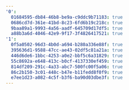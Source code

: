 ```yaml
---
'0':
  01684595-db84-46b8-be9a-c9ddc9b71183: true
  0686cd7d-361e-41bd-8c23-6fd6b19c218c: true
  9baa89a1-9993-4a56-aadf-645709d17df5: true
  a88b3a6d-4046-42e9-9f17-3f4826417521: true
'1':
  0f5a0502-96d3-4b0d-a694-b280a336e88f: true
  395636d1-9588-47cc-ae43-02df5c81a21a: true
  446d6de6-1bbc-4253-a0e2-bbf5c6a31829: true
  55c8692a-e648-413c-b0cf-4137330ef459: true
  814df209-291c-4a33-abc7-500fc00f5a06: true
  86c2b150-3c01-448c-b47e-b11fedd8f0f9: true
  e7ee1d23-a082-4c5f-b3f6-ba90d03dbe3f: true
---
```

